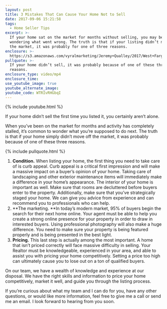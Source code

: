 ```yaml
---
layout: post
title: 3 Mistakes That Can Cause Your Home Not to Sell
date: 2017-09-06 15:21:58
tags:
  - Home Seller Tips
excerpt: >-
  If your home sat on the market for months without selling, you may be
  wondering what went wrong. The truth is that if your listing didn’t move off
  the market, it was probably for one of three reasons.
enclosure: >-
  https://s3.amazonaws.com/vyralmarketing/Jeremy+Qualley/2017/West+Fargo+Real+Estate-+3+Reasons+Why+Your+Home+Didn%2527t+Sell+the+First+Time.mp4
pullquote: >-
  If your home didn’t sell, it was probably because of one of these three
  reasons.
enclosure_type: video/mp4
enclosure_time:
use_youtube_image: true
youtube_alternate_image:
youtube_code: WTRIvRHGbqI
---
```



{% include youtube.html %}

If your home didn’t sell the first time you listed it, you certainly aren’t alone.&nbsp;

When you’ve been on the market for months and activity has completely stalled, it’s common to wonder what you’re supposed to do next. The truth is that if your home simply didn’t move off the market, it was probably because of one of these three reasons.

{% include pullquote.html %}

1. **Condition.** When listing your home, the first thing you need to take care of is curb appeal. Curb appeal is a critical first impression and will make a massive impact on a buyer’s opinion of your home. Taking care of landscaping and other exterior maintenance items will immediately make a difference in your home’s appearance. The interior of your home is important as well. Make sure that rooms are decluttered before buyers enter to the property. Additionally, make sure that you’ve strategically staged your home. We can give you advice from experience and can recommend you to professionals who can help.
2. **The marketing.&nbsp;**In today’s modern market, 95% of buyers begin the search for their next home online. Your agent must be able to help you create a strong online presence for your property in order to draw in interested buyers. Using professional photography will also make a huge difference. You need to make sure your property is being featured properly and is being presented in the best light.
3. **Pricing.** This last step is actually among the most important. A home that isn’t priced correctly will face massive difficulty in selling. Your Realtor must be knowledgeable, experienced in your area, and able to assist you with pricing your home competitively. Setting a price too high can ultimately cause you to lose out on a ton of qualified buyers.&nbsp;

On our team, we have a wealth of knowledge and experience at our disposal. We have the right skills and information to price your home competitively, market it well, and guide you through the listing process.&nbsp;

If you’re curious about what my team and I can do for you, have any other questions, or would like more information, feel free to give me a call or send me an email. I look forward to hearing from you soon.